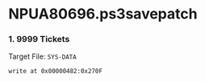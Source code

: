 # NPUA80696.ps3savepatch

### 1. 9999 Tickets

Target File: `SYS-DATA`

```
write at 0x00000482:0x270F
```

